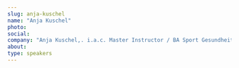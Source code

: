 ```yaml
---
slug: anja-kuschel
name: "Anja Kuschel"
photo:
social:
company: "Anja Kuschel,. i.a.c. Master Instructor / BA Sport Gesundheit / Podcast Host Tauchen 2 Go"
about: 
type: speakers
---
```


